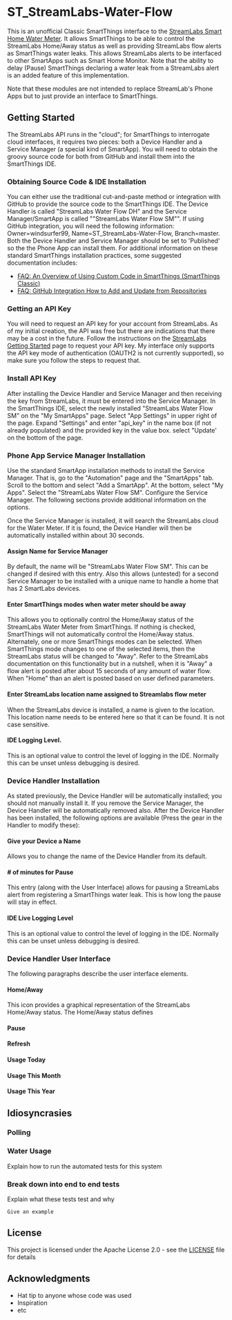 # ST_StreamLabs-Water-Flow
This is an unofficial Classic SmartThings interface to the [StreamLabs Smart Home Water Meter](https://www.streamlabswater.com/). It allows SmartThings to be able to control the StreamLabs Home/Away status as well as providing StreamLabs flow alerts as SmartThings water leaks. This allows StreamLabs alerts to be interfaced to other SmartApps such as Smart Home Monitor. Note that the ability to delay (Pause) SmartThings declaring a water leak from a StreamLabs alert is an added feature of this implementation.

Note that these modules are not intended to replace StreamLab's Phone Apps but to just provide an interface to SmartThings.
## Getting Started
The StreamLabs API runs in the "cloud"; for SmartThings to interrogate cloud interfaces, it requires two pieces: both a Device Handler and a Service Manager (a special kind of SmartApp). You will need to obtain the groovy source code for both from GitHub and install them into the SmartThings IDE.
### Obtaining Source Code & IDE Installation
You can either use the traditional cut-and-paste method or integration with GitHub to provide the source code to the SmartThings IDE. The Device Handler is called "StreamLabs Water Flow DH" and the Service Manager/SmartApp is called ""StreamLabs Water Flow SM"". If using GitHub integration, you will need the following information: Owner=windsurfer99, Name=ST_StreamLabs-Water-Flow, Branch=master.  Both the Device Handler and Service Manager should be set to 'Published' so the the Phone App can install them. For additional information on these standard SmartThings installation practices, some suggested documentation includes:
 - [FAQ: An Overview of Using Custom Code in SmartThings (SmartThings Classic)](https://community.smartthings.com/t/faq-an-overview-of-using-custom-code-in-smartthings-smartthings-classic/16772)
 - [FAQ: GitHub Integration How to Add and Update from Repositories](https://community.smartthings.com/t/faq-github-integration-how-to-add-and-update-from-repositories/39046)
### Getting an API Key
You will need to request an API key for your account from StreamLabs. As of my initial creation, the API was free but there are indications that there may be a cost in the future. Follow the instructions on the [StreamLabs Getting Started](https://developer.streamlabswater.com/docs/getting-started.html) page to request your API key. My interface only supports the API key mode of authentication (OAUTH2 is not currently supported), so make sure you follow the steps to request that.
### Install API Key
After installing the Device Handler and Service Manager and then receiving the key from StreamLabs, it must be entered into the Service Manager.  In the SmartThings IDE, select the newly installed "StreamLabs Water Flow SM" on the "My SmartApps" page. Select "App Settings" in upper right of the  page. Expand "Settings" and enter "api_key" in the name box (if not already populated) and the provided key in the value box. select "Update' on the bottom of the page.
### Phone App Service Manager Installation
Use the standard SmartApp installation methods to install the Service Manager. That is, go to the "Automation" page and the "SmartApps" tab. Scroll to the bottom and select "Add a SmartApp". At the bottom, select "My Apps". Select the "StreamLabs Water Flow SM". Configure the Service Manager. The following sections provide additional information on the options.

Once the Service Manager is installed, it will search the StreamLabs cloud for the Water Meter. If it is found, the Device Handler will then be automatically installed within about 30 seconds.
#### Assign Name for Service Manager
By default, the name will be "StreamLabs Water Flow SM". This can be changed if desired with this entry. Also this allows (untested) for a second Service Manager to be installed with a unique name to handle a home that has 2 SmartLabs devices.
#### Enter SmartThings modes when water meter should be away
This allows you to optionally control the Home/Away status of the StreamLabs Water Meter from SmartThings. If nothing is checked, SmartThings will not automatically control the Home/Away status. Alternately, one or more SmartThings modes can be selected. When SmartThings mode changes to one of the selected items, then the StreamLabs status will be changed to "Away". Refer to the StreamLabs documentation on this functionality but in a nutshell, when it is "Away" a flow alert is posted after about 15 seconds of any amount of water flow. When "Home" than an alert is posted based on user defined parameters.
#### Enter StreamLabs location name assigned to Streamlabs flow meter
When the StreamLabs device is installed, a name is given to the location. This location name needs to be entered here so that it can be found. It is not case sensitive.
#### IDE Logging Level.
This is an optional value to control the level of logging in the IDE. Normally this can be unset unless debugging is desired.

### Device Handler Installation
As stated previously, the Device Handler will be automatically installed; you should not manually install it. If you remove the Service Manager, the Device Handler will be automatically removed also. After the Device Handler has been installed, the following options are available (Press the gear in the Handler to modify these):
#### Give your Device a Name
Allows you to change the name of the Device Handler from its default.
#### # of minutes for Pause
This entry (along with the User Interface) allows for pausing a StreamLabs alert from registering a SmartThings water leak. This is how long the pause will stay in effect.
#### IDE Live Logging Level
This is an optional value to control the level of logging in the IDE. Normally this can be unset unless debugging is desired.

### Device Handler User Interface
The following paragraphs describe the user interface elements.
#### Home/Away
This icon provides a graphical representation of the StreamLabs Home/Away status. The Home/Away status defines
#### Pause
#### Refresh
#### Usage Today
#### Usage This Month
#### Usage This Year


## Idiosyncrasies
### Polling
### Water Usage


Explain how to run the automated tests for this system

### Break down into end to end tests

Explain what these tests test and why

```
Give an example
```








## License

This project is licensed under the Apache License 2.0 - see the [LICENSE](LICENSE) file for details

## Acknowledgments

* Hat tip to anyone whose code was used
* Inspiration
* etc
<!--stackedit_data:
eyJoaXN0b3J5IjpbLTEzMTQzOTk1Niw0MzAzODU1NTEsLTY5OD
I2NzY2NywtNjAxNDU3MzMxLDE2MzA5NTU3MTgsLTE5NTYyNDY1
MTksLTEyNDIxMjQ3NzMsLTE4NTI3NjY0NywtNDg5NzI4Mzc1LD
YzOTg2MjcxMyw2NjQ4ODMxNDcsLTExMTY4NDEyNzUsMTEzNDU3
NjQ3MSw2NDEyNzExNjJdfQ==
-->